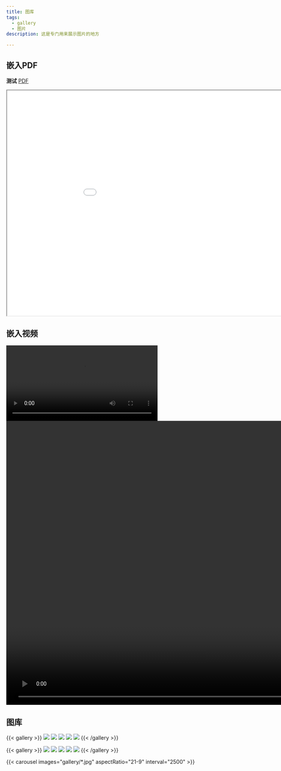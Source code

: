 ```yaml
---
title: 图库
tags:
  - gallery
  - 图片
description: 这是专门用来展示图片的地方

---
```


## 嵌入PDF

**测试**
[PDF](gallery/第一章.pdf)

<iframe 
  src="gallery/第一章.pdf" 
  width="200%" 
  height="600px"
>
  <p>您的浏览器不支持PDF预览，请<a href="./assets/pdfs/第一章.pdf">下载文件</a></p>
</iframe>

## 嵌入视频

<video controls style="width: 80%;">
  <source src="./gallery/TimeShiftSystems.mp4" type="video/mp4">
</video>


<style>
  .my-video {
    width: 300%;
  }
</style>

<video controls class="my-video">
  <source src="./gallery/TimeShiftSystems.mp4" type="video/mp4">
</video>

## 图库

{{< gallery >}}
  <img src="gallery/Manim.jpg"  />
  <img src="gallery/banner_1.jpg"  />
  <img src="gallery/banner_2.jpg"  />
  <img src="gallery/banner_3.jpg"  />
  <img src="gallery/code.gif"  />
{{< /gallery >}}



{{< gallery >}}
  <img src="gallery/code.gif" class="grid-w50 md:grid-w33 xl:grid-w25" />
  <img src="gallery/banner_3.jpg" class="grid-w50 md:grid-w33 xl:grid-w25" />
  <img src="gallery/banner_2.jpg" class="grid-w50 md:grid-w33 xl:grid-w25" />
  <img src="gallery/banner_1.jpg" class="grid-w50 md:grid-w33 xl:grid-w25" />
  <img src="gallery/Manim.jpg" class="grid-w50 md:grid-w33 xl:grid-w25" />
{{< /gallery >}}


{{< carousel images="gallery/*.jpg" aspectRatio="21-9" interval="2500" >}}





